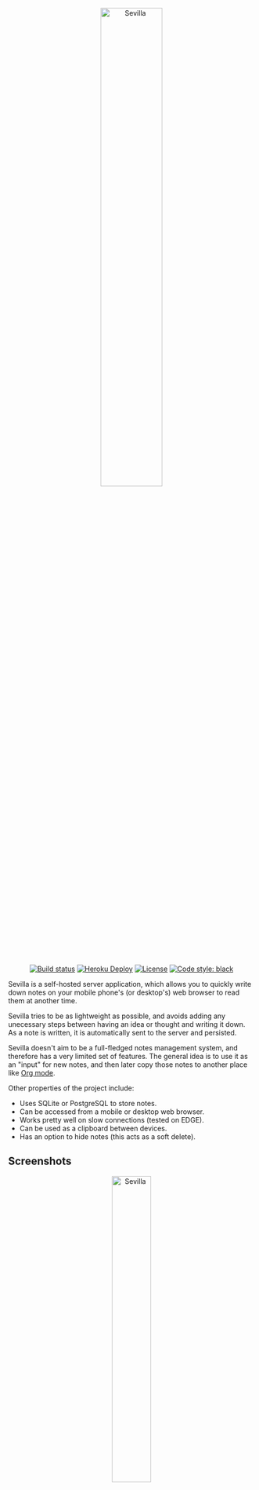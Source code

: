 <p align="center">
  <img alt="Sevilla" src="https://user-images.githubusercontent.com/6868935/63655563-a5f11d00-c789-11e9-9e4c-225312a9d598.png" width="50%">
  <br/>
  <a href="https://travis-ci.org/federicotdn/sevilla"><img alt="Build status" src="https://travis-ci.org/federicotdn/sevilla.svg?branch=master"></a>
  <a href="https://heroku.com/deploy"><img alt="Heroku Deploy" src="https://img.shields.io/static/v1?label=heroku&message=deploy&color=blueviolet"></a>
  <a href="https://github.com/federicotdn/sevilla/blob/master/LICENSE"><img alt="License" src="https://img.shields.io/github/license/federicotdn/sevilla"></a>
  <a href="https://github.com/psf/black"><img alt="Code style: black" src="https://img.shields.io/badge/code%20style-black-000000.svg"></a>
</p>

Sevilla is a self-hosted server application, which allows you to quickly write down notes on your mobile phone's (or desktop's) web browser to read them at another time.

Sevilla tries to be as lightweight as possible, and avoids adding any unecessary steps between having an idea or thought and writing it down. As a note is written, it is automatically sent to the server and persisted.

Sevilla doesn't aim to be a full-fledged notes management system, and therefore has a very limited set of features. The general idea is to use it as an "input" for new notes, and then later copy those notes to another place like [Org mode](https://orgmode.org/).

Other properties of the project include:

- Uses SQLite or PostgreSQL to store notes.
- Can be accessed from a mobile or desktop web browser.
- Works pretty well on slow connections (tested on EDGE).
- Can be used as a clipboard between devices.
- Has an option to hide notes (this acts as a soft delete).

## Screenshots
<p align="center">
  <img alt="Sevilla" src="https://user-images.githubusercontent.com/6868935/64915149-ef1d0700-d760-11e9-9c7d-8ee9c3bee664.gif" width="40%">
</p>

## Deploying
TODO

## License
Copyright © 2019 Federico Tedin.

Distributed under the GNU General Public License, version 3.
